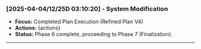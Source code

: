 ### [2025-04-04/12/25D 03:10:20] - System Modification
- **Focus:** Completed Plan Execution (Refined Plan V4)
- **Actions:** {actions}
- **Status:** Phase 6 complete, proceeding to Phase 7 (Finalization).
---
